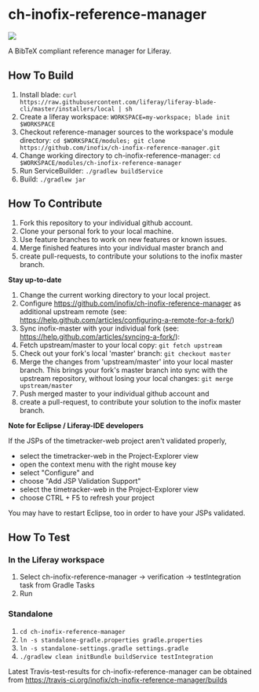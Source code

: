 # ch-inofix-reference-manager

<a href="https://travis-ci.org/inofix/ch-inofix-reference-manager/builds" target="_blank"><img src="https://travis-ci.org/inofix/ch-inofix-reference-manager.svg?branch=master"/></a>

A BibTeX compliant reference manager for Liferay.

## How To Build

1. Install blade: `curl https://raw.githubusercontent.com/liferay/liferay-blade-cli/master/installers/local | sh`
1. Create a liferay workspace: `WORKSPACE=my-workspace; blade init $WORKSPACE`
1. Checkout reference-manager sources to the workspace's module directory: `cd $WORKSPACE/modules; git clone https://github.com/inofix/ch-inofix-reference-manager.git`
1. Change working directory to ch-inofix-reference-manager: `cd $WORKSPACE/modules/ch-inofix-reference-manager`
1. Run ServiceBuilder: `./gradlew buildService`
1. Build: `./gradlew jar`

## How To Contribute

1. Fork this repository to your individual github account.
1. Clone your personal fork to your local machine.
1. Use feature branches to work on new features or known issues.
1. Merge finished features into your individual master branch and 
1. create pull-requests, to contribute your solutions to the inofix master branch.

**Stay up-to-date**

1. Change the current working directory to your local project.
1. Configure https://github.com/inofix/ch-inofix-reference-manager as additional upstream remote (see: https://help.github.com/articles/configuring-a-remote-for-a-fork/)
1. Sync inofix-master with your individual fork (see: https://help.github.com/articles/syncing-a-fork/): 
1. Fetch upstream/master to your local copy: `git fetch upstream` 
1. Check out your fork's local 'master' branch: `git checkout master`
1. Merge the changes from 'upstream/master' into your local master branch. This brings your fork's master branch into sync with the upstream repository, without losing your local changes: `git merge upstream/master`
1. Push merged master to your individual github account and 
1. create a pull-request, to contribute your solution to the inofix master branch.

**Note for Eclipse / Liferay-IDE developers**

If the JSPs of the timetracker-web project aren't validated properly, 

- select the timetracker-web in the Project-Explorer view
- open the context menu with the right mouse key
- select "Configure" and
- choose "Add JSP Validation Support"
- select the timetracker-web in the Project-Explorer view
- choose CTRL + F5 to refresh your project

You may have to restart Eclipse, too in order to have your JSPs validated.

## How To Test

### In the Liferay workspace

1. Select ch-inofix-reference-manager -> verification -> testIntegration task from Gradle Tasks
1. Run

### Standalone 

1. `cd ch-inofix-reference-manager`
1. `ln -s standalone-gradle.properties gradle.properties`
1. `ln -s standalone-settings.gradle settings.gradle`
1. `./gradlew clean initBundle buildService testIntegration`

Latest Travis-test-results for ch-inofix-reference-manager can be obtained from https://travis-ci.org/inofix/ch-inofix-reference-manager/builds

